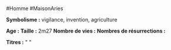 #Homme #MaisonAries 

**Symbolisme :** vigilance, invention, agriculture

**Age :**
**Taille :** 2m27
**Nombre de vies :**
**Nombres de résurrections :**

**Titres :** 
"
"

